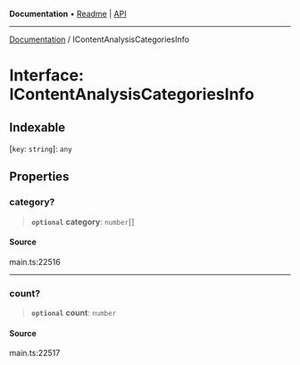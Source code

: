 **Documentation** • [Readme](../README.md) \| [API](../globals.md)

***

[Documentation](../README.md) / IContentAnalysisCategoriesInfo

# Interface: IContentAnalysisCategoriesInfo

## Indexable

 \[`key`: `string`\]: `any`

## Properties

### category?

> **`optional`** **category**: `number`[]

#### Source

main.ts:22516

***

### count?

> **`optional`** **count**: `number`

#### Source

main.ts:22517
